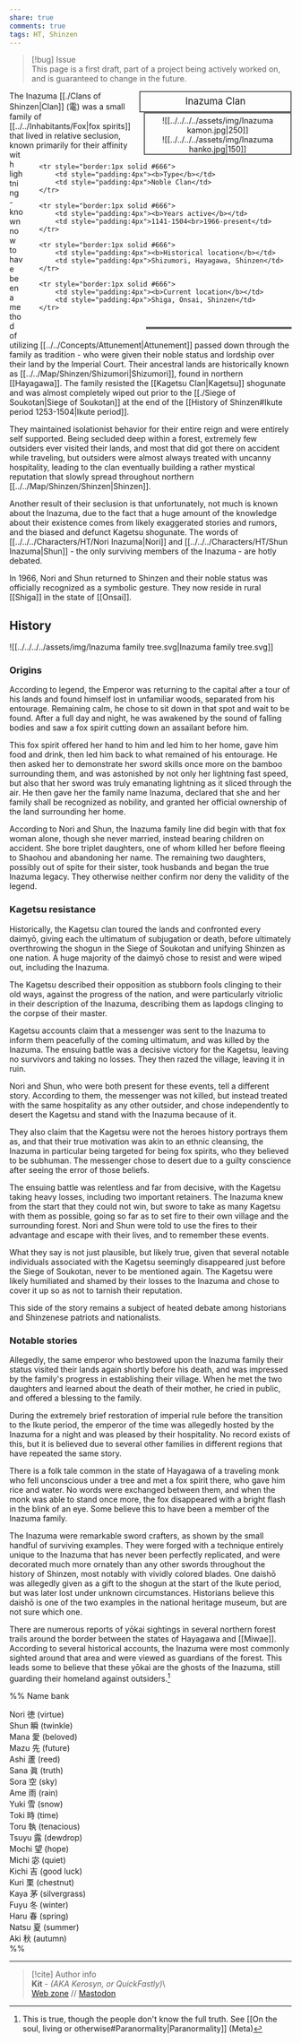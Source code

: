 ```yaml
---  
share: true  
comments: true  
tags: HT, Shinzen  
---  
```

> [!bug] Issue  
> This page is a first draft, part of a project being actively worked on, and is guaranteed to change in the future.  
  
<div>  
  <span style="float:right; width:260px; margin-left:14px; border:2px solid #666; line-height:1.5; font-size:larger; text-align:center; padding:4px">Inazuma Clan</span>  
  </div>  
  
  <span style="float:right; clear:right; width:260px; margin-left:14px; border:2px solid #666; text-align:center; padding-top:4px">![[../../../../assets/img/Inazuma kamon.jpg|250]]<br>![[../../../../assets/img/Inazuma hanko.jpg|150]]</span>  
  
  <div style="float:right; clear:right; margin:0px; padding:0px">  
  <table style="float:right; clear:right; width:260px; margin-left:14px; margin-bottom:7px; border:2px solid #666; line-height:1.5; font-size:small">  
	  
		<tr style="border:1px solid #666">  
			<td style="padding:4px"><b>Type</b></td>  
			<td style="padding:4px">Noble Clan</td>  
		</tr>  
		  
		<tr style="border:1px solid #666">  
			<td style="padding:4px"><b>Years active</b></td>  
			<td style="padding:4px">1141-1504<br>1966-present</td>  
		</tr>  
		  
		<tr style="border:1px solid #666">  
			<td style="padding:4px"><b>Historical location</b></td>  
			<td style="padding:4px">Shizumori, Hayagawa, Shinzen</td>  
		</tr>  
		  
		<tr style="border:1px solid #666">  
			<td style="padding:4px"><b>Current location</b></td>  
			<td style="padding:4px">Shiga, Onsai, Shinzen</td>  
		</tr>  
	  
  </table>  
</div>  
  
The Inazuma [[./Clans of Shinzen|Clan]] (電) was a small family of [[../../Inhabitants/Fox|fox spirits]] that lived in relative seclusion, known primarily for their affinity with lightning - known now to have been a method of utilizing [[../../Concepts/Attunement|Attunement]] passed down through the family as tradition - who were given their noble status and lordship over their land by the Imperial Court. Their ancestral lands are historically known as [[../../Map/Shinzen/Shizumori|Shizumori]], found in northern [[Hayagawa]]. The family resisted the [[Kagetsu Clan|Kagetsu]] shogunate and was almost completely wiped out prior to the [[./Siege of Soukotan|Siege of Soukotan]] at the end of the [[History of Shinzen#Ikute period 1253-1504|Ikute period]].  
  
They maintained isolationist behavior for their entire reign and were entirely self supported. Being secluded deep within a forest, extremely few outsiders ever visited their lands, and most that did got there on accident while traveling, but outsiders were almost always treated with uncanny hospitality, leading to the clan eventually building a rather mystical reputation that slowly spread throughout northern [[../../Map/Shinzen/Shinzen|Shinzen]].  
  
Another result of their seclusion is that unfortunately, not much is known about the Inazuma, due to the fact that a huge amount of the knowledge about their existence comes from likely exaggerated stories and rumors, and the biased and defunct Kagetsu shogunate. The words of [[../../../Characters/HT/Nori Inazuma|Nori]] and [[../../../Characters/HT/Shun Inazuma|Shun]] - the only surviving members of the Inazuma - are hotly debated.  
  
In 1966, Nori and Shun returned to Shinzen and their noble status was officially recognized as a symbolic gesture. They now reside in rural [[Shiga]] in the state of [[Onsai]].  
  
## History  
  
![[../../../../assets/img/Inazuma family tree.svg|Inazuma family tree.svg]]  
  
### Origins  
  
According to legend, the Emperor was returning to the capital after a tour of his lands and found himself lost in unfamiliar woods, separated from his entourage. Remaining calm, he chose to sit down in that spot and wait to be found. After a full day and night, he was awakened by the sound of falling bodies and saw a fox spirit cutting down an assailant before him.  
  
This fox spirit offered her hand to him and led him to her home, gave him food and drink, then led him back to what remained of his entourage. He then asked her to demonstrate her sword skills once more on the bamboo surrounding them, and was astonished by not only her lightning fast speed, but also that her sword was truly emanating lightning as it sliced through the air. He then gave her the family name Inazuma, declared that she and her family shall be recognized as nobility, and granted her official ownership of the land surrounding her home.  
  
According to Nori and Shun, the Inazuma family line did begin with that fox woman alone, though she never married, instead bearing children on accident. She bore triplet daughters, one of whom killed her before fleeing to Shaohou and abandoning her name. The remaining two daughters, possibly out of spite for their sister, took husbands and began the true Inazuma legacy. They otherwise neither confirm nor deny the validity of the legend.  
  
### Kagetsu resistance  
  
Historically, the Kagetsu clan toured the lands and confronted every daimyō, giving each the ultimatum of subjugation or death, before ultimately overthrowing the shogun in the Siege of Soukotan and unifying Shinzen as one nation. A huge majority of the daimyō chose to resist and were wiped out, including the Inazuma.  
  
The Kagetsu described their opposition as stubborn fools clinging to their old ways, against the progress of the nation, and were particularly vitriolic in their description of the Inazuma, describing them as lapdogs clinging to the corpse of their master.  
  
Kagetsu accounts claim that a messenger was sent to the Inazuma to inform them peacefully of the coming ultimatum, and was killed by the Inazuma. The ensuing battle was a decisive victory for the Kagetsu, leaving no survivors and taking no losses. They then razed the village, leaving it in ruin.  
  
Nori and Shun, who were both present for these events, tell a different story. According to them, the messenger was not killed, but instead treated with the same hospitality as any other outsider, and chose independently to desert the Kagetsu and stand with the Inazuma because of it.  
  
They also claim that the Kagetsu were not the heroes history portrays them as, and that their true motivation was akin to an ethnic cleansing, the Inazuma in particular being targeted for being fox spirits, who they believed to be subhuman. The messenger chose to desert due to a guilty conscience after seeing the error of those beliefs.  
  
The ensuing battle was relentless and far from decisive, with the Kagetsu taking heavy losses, including two important retainers. The Inazuma knew from the start that they could not win, but swore to take as many Kagetsu with them as possible, going so far as to set fire to their own village and the surrounding forest. Nori and Shun were told to use the fires to their advantage and escape with their lives, and to remember these events.  
  
What they say is not just plausible, but likely true, given that several notable individuals associated with the Kagetsu seemingly disappeared just before the Siege of Soukotan, never to be mentioned again. The Kagetsu were likely humiliated and shamed by their losses to the Inazuma and chose to cover it up so as not to tarnish their reputation.  
  
This side of the story remains a subject of heated debate among historians and Shinzenese patriots and nationalists.  
  
### Notable stories  
  
Allegedly, the same emperor who bestowed upon the Inazuma family their status visited their lands again shortly before his death, and was impressed by the family's progress in establishing their village. When he met the two daughters and learned about the death of their mother, he cried in public, and offered a blessing to the family.  
  
During the extremely brief restoration of imperial rule before the transition to the Ikute period, the emperor of the time was allegedly hosted by the Inazuma for a night and was pleased by their hospitality. No record exists of this, but it is believed due to several other families in different regions that have repeated the same story.  
  
There is a folk tale common in the state of Hayagawa of a traveling monk who fell unconscious under a tree and met a fox spirit there, who gave him rice and water. No words were exchanged between them, and when the monk was able to stand once more, the fox disappeared with a bright flash in the blink of an eye. Some believe this to have been a member of the Inazuma family.  
  
The Inazuma were remarkable sword crafters, as shown by the small handful of surviving examples. They were forged with a technique entirely unique to the Inazuma that has never been perfectly replicated, and were decorated much more ornately than any other swords throughout the history of Shinzen, most notably with vividly colored blades. One daishō was allegedly given as a gift to the shogun at the start of the Ikute period, but was later lost under unknown circumstances. Historians believe this daishō is one of the two examples in the national heritage museum, but are not sure which one.  
  
There are numerous reports of yōkai sightings in several northern forest trails around the border between the states of Hayagawa and [[Miwae]]. According to several historical accounts, the Inazuma were most commonly sighted around that area and were viewed as guardians of the forest. This leads some to believe that these yōkai are the ghosts of the Inazuma, still guarding their homeland against outsiders.[^1]  
  
[^1]: This is true, though the people don't know the full truth. See [[On the soul, living or otherwise#Paranormality|Paranormality]] (Meta)  
  
%% Name bank  
  
Nori 徳 (virtue)  
Shun 瞬 (twinkle)  
Mana 愛 (beloved)  
Mazu 先 (future)  
Ashi 蘆 (reed)  
Sana 眞 (truth)  
Sora 空 (sky)  
Ame 雨 (rain)  
Yuki 雪 (snow)  
Toki 時 (time)  
Toru 執 (tenacious)  
Tsuyu 露 (dewdrop)  
Mochi 望 (hope)  
Michi 宓 (quiet)  
Kichi 吉 (good luck)  
Kuri 栗 (chestnut)  
Kaya 茅 (silvergrass)  
Fuyu 冬 (winter)  
Haru 春 (spring)  
Natsu 夏 (summer)  
Aki 秋 (autumn)  
%%  
  
-----  
> [!cite] Author info  
> **Kit** - *(AKA Kerosyn, or QuickFastly)*\  
> [Web zone](https://kitabe.link) // [Mastodon](https://social.tripulse.net/@kit)